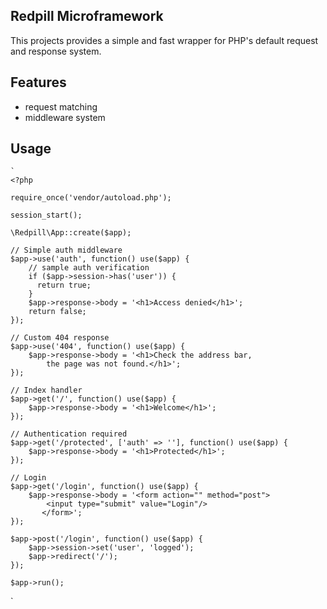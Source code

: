 Redpill Microframework
-

This projects provides a simple and fast wrapper for PHP's 
default request and response system. 
 
Features
-
* request matching
* middleware system

Usage
-
    `
    <?php
    
    require_once('vendor/autoload.php');
    
    session_start();
    
    \Redpill\App::create($app);
    
    // Simple auth middleware
    $app->use('auth', function() use($app) {
        // sample auth verification
        if ($app->session->has('user')) {
          return true;
        }
        $app->response->body = '<h1>Access denied</h1>';
        return false;
    });
    
    // Custom 404 response
    $app->use('404', function() use($app) {
        $app->response->body = '<h1>Check the address bar,
            the page was not found.</h1>';
    });
    
    // Index handler
    $app->get('/', function() use($app) {
        $app->response->body = '<h1>Welcome</h1>';
    });
    
    // Authentication required
    $app->get('/protected', ['auth' => ''], function() use($app) {
        $app->response->body = '<h1>Protected</h1>';
    });
    
    // Login
    $app->get('/login', function() use($app) {
        $app->response->body = '<form action="" method="post">
            <input type="submit" value="Login"/>
           </form>';
    });
    
    $app->post('/login', function() use($app) {
        $app->session->set('user', 'logged');
        $app->redirect('/');
    });
    
    $app->run();
    
`
 
 